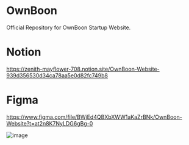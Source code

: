 # OwnBoon

Official Repository for OwnBoon Startup Website.

# Notion

https://zenith-mayflower-708.notion.site/OwnBoon-Website-939d356530d34ca78aa5e0d82fc749b8

# Figma

https://www.figma.com/file/BWjEd4QBXbXWW1aKaZrBNk/OwnBoon-Website?t=at2n8K7NyLDG6gBg-0

![image](https://user-images.githubusercontent.com/85481905/222456740-e9bf2aea-8a0b-4454-b902-19e90299f5fb.png)
